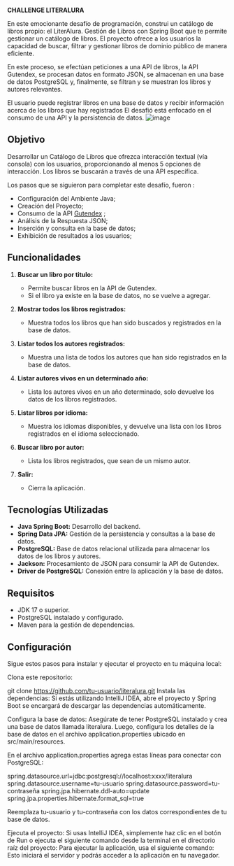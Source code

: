 **CHALLENGE LITERALURA**

En este emocionante desafío de programación, construi un catálogo de libros propio: el LiterAlura. 
Gestión de Libros con Spring Boot que te permite gestionar un catálogo de libros.
El proyecto ofrece a los usuarios la capacidad de buscar, filtrar y gestionar libros de dominio público de manera eficiente.

En este proceso, se efectúan peticiones a una API de libros, la API Gutendex,  se procesan datos en formato JSON, se almacenan en una base de datos PostgreSQL y, finalmente, se filtran y se muestran los libros y autores relevantes.

El usuario puede registrar libros en una base de datos y recibir información acerca de los libros que hay registrados
El desafió está enfocado en el consumo de una API y la persistencia de datos.
![image](https://github.com/user-attachments/assets/cea3d3fe-bd22-4a1b-808b-c3b2126cf959)



## Objetivo
Desarrollar un Catálogo de Libros que ofrezca interacción textual (vía consola) con los usuarios, proporcionando al menos 5 opciones de interacción. 
Los libros se buscarán a través de una API específica.

Los pasos  que se siguieron  para  completar este desafío, fueron :

- Configuración del Ambiente Java;
- Creación del Proyecto;
- Consumo de la API [Gutendex](https://gutendex.com/) ;
- Análisis de la Respuesta JSON;
- Inserción y consulta en la base de datos;
- Exhibición de resultados a los usuarios;

## Funcionalidades  

1. **Buscar un libro por titulo:**  
   - Permite buscar libros en la API de Gutendex.  
   - Si el libro ya existe en la base de datos, no se vuelve a agregar.  

2. **Mostrar todos los libros registrados:**  
   - Muestra todos los libros que han sido buscados y registrados en la base de datos.  

3. **Listar todos los autores registrados:**  
   - Muestra una lista de todos los autores que han sido registrados en la base de datos.  

4. **Listar autores vivos en un determinado año:**  
   - Lista los autores vivos en un año determinado, solo devuelve los datos de los libros registrados.  

5. **Listar libros por idioma:**  
   - Muestra los idiomas disponibles, y devuelve una lista con los libros registrados en el idioma seleccionado.  

6. **Buscar libro por autor:**  
   - Lista los libros registrados, que sean de un mismo autor.  

0. **Salir:**  
   - Cierra la aplicación.  

## Tecnologías Utilizadas  

- **Java Spring Boot:** Desarrollo del backend.  
- **Spring Data JPA:** Gestión de la persistencia y consultas a la base de datos.  
- **PostgreSQL:** Base de datos relacional utilizada para almacenar los datos de los libros y autores. 
- **Jackson:** Procesamiento de JSON para consumir la API de Gutendex.  
- **Driver de PostgreSQL:** Conexión entre la aplicación y la base de datos.  

## Requisitos  

- JDK 17 o superior.  
- PostgreSQL instalado y configurado.  
- Maven para la gestión de dependencias.  


## Configuración 

Sigue estos pasos para instalar y ejecutar el proyecto en tu máquina local:

Clona este repositorio:

git clone https://github.com/tu-usuario/literalura.git
Instala las dependencias: Si estás utilizando IntelliJ IDEA, abre el proyecto y Spring Boot se encargará de descargar las dependencias automáticamente.

Configura la base de datos: Asegúrate de tener PostgreSQL instalado y crea una base de datos llamada literalura. 
Luego, configura los detalles de la base de datos en el archivo application.properties ubicado en src/main/resources.

En el archivo application.properties  agrega estas líneas para conectar con PostgreSQL:

spring.datasource.url=jdbc:postgresql://localhost:xxxx/literalura 
spring.datasource.username=tu-usuario 
spring.datasource.password=tu-contraseña 
spring.jpa.hibernate.ddl-auto=update 
spring.jpa.properties.hibernate.format_sql=true

Reemplaza tu-usuario y tu-contraseña con los datos correspondientes de tu base de datos.

Ejecuta el proyecto: Si usas IntelliJ IDEA, simplemente haz clic en el botón de Run o ejecuta el siguiente comando desde la terminal en el directorio raíz del proyecto: 
Para ejecutar la aplicación, usa el siguiente comando: Esto iniciará el servidor y podrás acceder a la aplicación en tu navegador.




